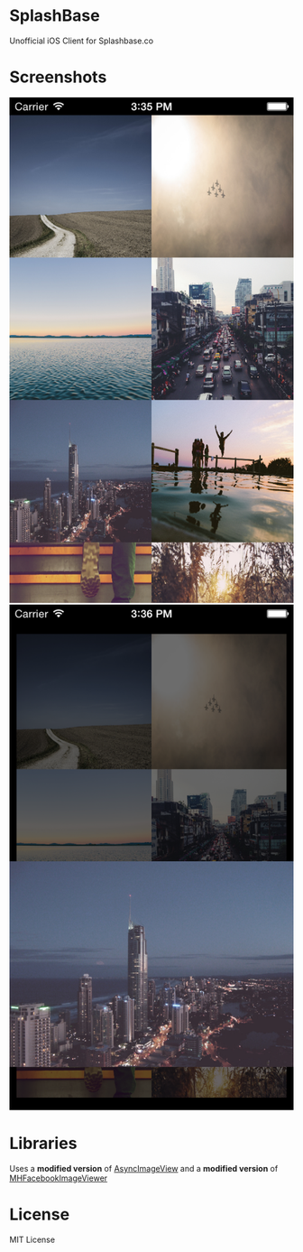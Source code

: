 # SplashBase
Unofficial iOS Client for Splashbase.co

# Screenshots
![Screenshot 1](https://raw.githubusercontent.com/Bensge/SplashBase/master/screenshot1.png)
![Screenshot 2](https://raw.githubusercontent.com/Bensge/SplashBase/master/screenshot2.png)

# Libraries
Uses a **modified version** of [AsyncImageView](https://github.com/nicklockwood/AsyncImageView) and a **modified version** of [MHFacebookImageViewer](https://github.com/michaelhenry/MHFacebookImageViewer)

# License
MIT License
